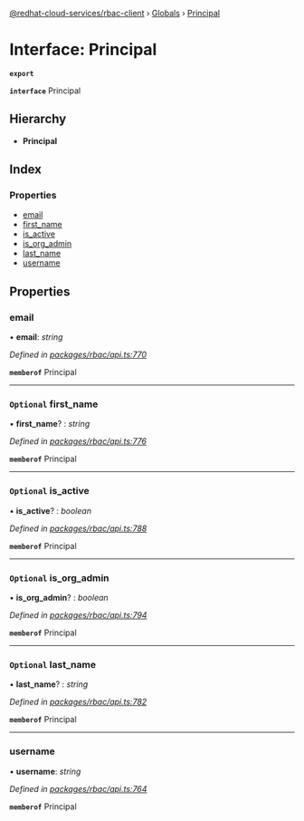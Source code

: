 [@redhat-cloud-services/rbac-client](../README.md) › [Globals](../globals.md) › [Principal](principal.md)

# Interface: Principal

**`export`** 

**`interface`** Principal

## Hierarchy

* **Principal**

## Index

### Properties

* [email](principal.md#email)
* [first_name](principal.md#optional-first_name)
* [is_active](principal.md#optional-is_active)
* [is_org_admin](principal.md#optional-is_org_admin)
* [last_name](principal.md#optional-last_name)
* [username](principal.md#username)

## Properties

###  email

• **email**: *string*

*Defined in [packages/rbac/api.ts:770](https://github.com/leSamo/javascript-clients/blob/master/packages/rbac/api.ts#L770)*

**`memberof`** Principal

___

### `Optional` first_name

• **first_name**? : *string*

*Defined in [packages/rbac/api.ts:776](https://github.com/leSamo/javascript-clients/blob/master/packages/rbac/api.ts#L776)*

**`memberof`** Principal

___

### `Optional` is_active

• **is_active**? : *boolean*

*Defined in [packages/rbac/api.ts:788](https://github.com/leSamo/javascript-clients/blob/master/packages/rbac/api.ts#L788)*

**`memberof`** Principal

___

### `Optional` is_org_admin

• **is_org_admin**? : *boolean*

*Defined in [packages/rbac/api.ts:794](https://github.com/leSamo/javascript-clients/blob/master/packages/rbac/api.ts#L794)*

**`memberof`** Principal

___

### `Optional` last_name

• **last_name**? : *string*

*Defined in [packages/rbac/api.ts:782](https://github.com/leSamo/javascript-clients/blob/master/packages/rbac/api.ts#L782)*

**`memberof`** Principal

___

###  username

• **username**: *string*

*Defined in [packages/rbac/api.ts:764](https://github.com/leSamo/javascript-clients/blob/master/packages/rbac/api.ts#L764)*

**`memberof`** Principal
